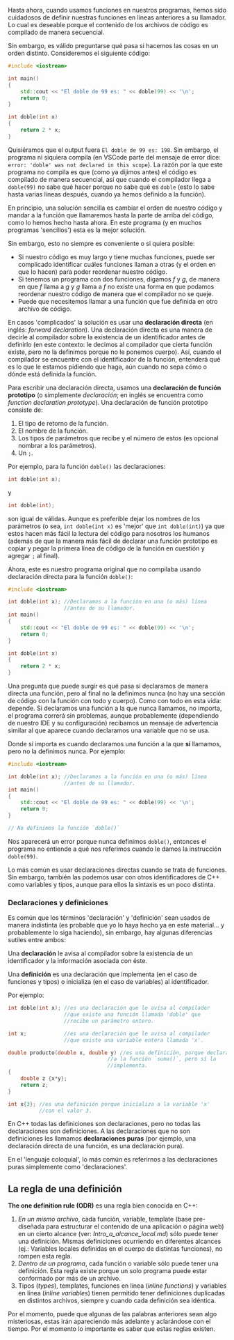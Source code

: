 Hasta ahora, cuando usamos funciones en nuestros programas, hemos sido cuidadosos de definir nuestras funciones en líneas anteriores a su llamador. Lo cual es deseable porque el contenido de los archivos de código es compilado de manera secuencial.

Sin embargo, es válido preguntarse qué pasa si hacemos las cosas en un orden distinto. Consideremos el siguiente código:
```c++
#include <iostream>

int main()
{
    std::cout << "El doble de 99 es: " << doble(99) << '\n';
    return 0;
}

int doble(int x)
{
    return 2 * x;
}
```
Quisiéramos que el output fuera `El doble de 99 es: 198`. Sin embargo, el programa ni siquiera compila (en VSCode parte del mensaje de error dice: `error: 'doble' was not declared in this scope`). La razón por la que este programa no compila es que (como ya dijimos antes) el código es compilado de manera secuencial, así que cuando el compilador llega a `doble(99)` no sabe qué hacer porque no sabe qué es `doble` (esto lo sabe hasta varias líneas después, cuando ya hemos definido a la función).

En principio, una solución sencilla es cambiar el orden de nuestro código y mandar a la función que llamaremos hasta la parte de arriba del código, como lo hemos hecho hasta ahora. En este programa (y en muchos programas 'sencillos') esta es la mejor solución.

Sin embargo, esto no siempre es conveniente o si quiera posible:
* Si nuestro código es muy largo y tiene muchas funciones, puede ser complicado identificar cuáles funciones llaman a otras (y el orden en que lo hacen) para poder reordenar nuestro código.
* Si tenemos un programa con dos funciones, digamos *f* y *g*, de manera en que *f* llama a *g* y *g* llama a *f* no existe una forma en que podamos reordenar nuestro código de manera que el compilador no se queje.
* Puede que necesitemos llamar a una función que fue definida en otro archivo de código.

En casos 'complicados' la solución es usar una **declaración directa** (en inglés: *forward declaration*). Una declaración directa es una manera de decirle al compilador sobre la existencia de un identificador antes de definirlo (en este contexto: le decimos al compilador que cierta función existe, pero no la definimos porque no le ponemos cuerpo). Así, cuando el compilador se encuentre con el identificador de la función, entenderá qué es lo que le estamos pidiendo que haga, aún cuando no sepa cómo o dónde está definida la función.

Para escribir una declaración directa, usamos una **declaración de función prototipo** (o simplemente *declaración*; en inglés se encuentra como *function declaration prototype*). Una declaración de función prototipo consiste de:
1. El tipo de retorno de la función.
2. El nombre de la función.
3. Los tipos de parámetros que recibe y el número de estos (es opcional nombrar a los parámetros).
4. Un `;`.

Por ejemplo, para la función `doble()` las declaraciones:
```c++
int doble(int x);
```
y
```c++
int doble(int);
```
son igual de válidas. Aunque es preferible dejar los nombres de los parámetros (o sea, `int doble(int x)` es 'mejor' que `int doble(int)`) ya que estos hacen más fácil la lectura del código para nosotros los humanos (además de que la manera más fácil de declarar una función prototipo es copiar y pegar la primera línea de código de la función en cuestión y agregar `;` al final).

Ahora, este es nuestro programa original que no compilaba usando declaración directa para la función `doble()`:
```c++
#include <iostream>

int doble(int x); //Declaramos a la función en una (o más) línea
                  //antes de su llamador.
int main()
{
    std::cout << "El doble de 99 es: " << doble(99) << '\n';
    return 0;
}

int doble(int x)
{
    return 2 * x;
}
```

Una pregunta que puede surgir es qué pasa si declaramos de manera directa una función, pero al final no la definimos nunca (no hay una sección de código con la función con todo y cuerpo). Como con todo en esta vida: depende. Si declaramos una función a la que nunca llamamos, no importa, el programa correrá sin problemas, aunque probablemente (dependiendo de nuestro IDE y su configuración) recibamos un mensaje de advertencia similar al que aparece cuando declaramos una variable que no se usa.

Donde sí importa es cuando declaramos una función a la que **sí** llamamos, pero no la definimos nunca. Por ejemplo:
```c++
#include <iostream>

int doble(int x); //Declaramos a la función en una (o más) línea
                  //antes de su llamador.
int main()
{
    std::cout << "El doble de 99 es: " << doble(99) << '\n';
    return 0;
}

// No definimos la función `doble()`
```
Nos aparecerá un error porque nunca definimos `doble()`, entonces el programa no entiende a qué nos referimos cuando le damos la instrucción `doble(99)`.

Lo más común es usar declaraciones directas cuando se trata de funciones. Sin embargo, también las podemos usar con otros identificadores de C++ como variables y tipos, aunque para ellos la sintaxis es un poco distinta.

### Declaraciones y definiciones
Es común que los términos 'declaración' y 'definición' sean usados de manera indistinta (es probable que yo lo haya hecho ya en este material... y probablemente lo siga haciendo), sin embargo, hay algunas diferencias sutiles entre ambos:

Una **declaración** le avisa al compilador sobre la existencia de un identificador y la información asociada con éste.

Una **definición** es una declaración que implementa (en el caso de funciones y tipos) o inicializa (en el caso de variables) al identificador.

Por ejemplo:
```c++
int doble(int x); //es una declaración que le avisa al compilador
                  //que existe una función llamada 'doble' que 
                  //recibe un parámetro entero.

int x;            //es una declaración que le avisa al compilador
                  //que existe una variable entera llamada 'x'.

double producto(double x, double y) //es una definición, porque declara
                                //a la función `suma()`, pero sí la
                                //implementa.
{
    double z {x*y};
    return z;
}

int x{3}; //es una definición porque inicializa a la variable 'x'
          //con el valor 3.
```

En C++ todas las definiciones son declaraciones, pero no todas las declaraciones son definiciones. A las declaraciones que no son definiciones les llamamos **declaraciones puras** (por ejemplo, una declaración directa de una función, es una declaración pura).

En el 'lenguaje coloquial', lo más común es referirnos a las declaraciones puras simplemente como 'declaraciones'.

## La regla de una definición
**The one definition rule (ODR)** es una regla bien conocida en C++:
1. *En un mismo archivo*, cada función, variable, template (base pre-diseñada para estructurar el contenido de una aplicación o página web) en un cierto alcance (ver: *Intro_a_alcance_local.md*) sólo puede tener una definición. Mismas definiciones ocurriendo en diferentes alcances (ej.: Variables locales definidas en el cuerpo de distintas funciones), no rompen esta regla.
2. *Dentro de un programa*, cada función o variable sólo puede tener una definición. Esta regla existe porque un solo programa puede estar conformado por más de un archivo.
3. Tipos (*types*), templates, funciones en línea (*inline functions*) y variables en línea (*inline variables*) tienen permitido tener definiciones duplicadas en distintos archivos, siempre y cuando cada definición sea idéntica. 

Por el momento, puede que algunas de las palabras anteriores sean algo misteriosas, estas irán apareciendo más adelante y aclarándose con el tiempo. Por el momento lo importante es saber que estas reglas existen.

